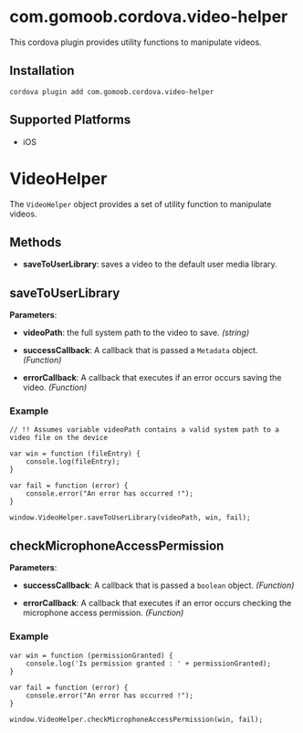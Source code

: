 <!---
    Licensed to the Apache Software Foundation (ASF) under one
    or more contributor license agreements.  See the NOTICE file
    distributed with this work for additional information
    regarding copyright ownership.  The ASF licenses this file
    to you under the Apache License, Version 2.0 (the
    "License"); you may not use this file except in compliance
    with the License.  You may obtain a copy of the License at

      http://www.apache.org/licenses/LICENSE-2.0

    Unless required by applicable law or agreed to in writing,
    software distributed under the License is distributed on an
    "AS IS" BASIS, WITHOUT WARRANTIES OR CONDITIONS OF ANY
    KIND, either express or implied.  See the License for the
    specific language governing permissions and limitations
    under the License.
-->

# com.gomoob.cordova.video-helper

This cordova plugin provides utility functions to manipulate videos.

## Installation

    cordova plugin add com.gomoob.cordova.video-helper

## Supported Platforms

- iOS

# VideoHelper

The `VideoHelper` object provides a set of utility function to manipulate videos.

## Methods

- __saveToUserLibrary__: saves a video to the default user media library.

## saveToUserLibrary

__Parameters__:

- __videoPath__: the full system path to the video to save. _(string)_

- __successCallback__: A callback that is passed a `Metadata` object. _(Function)_

- __errorCallback__: A callback that executes if an error occurs saving the video. _(Function)_

### Example

    // !! Assumes variable videoPath contains a valid system path to a video file on the device

    var win = function (fileEntry) {
        console.log(fileEntry);
    }

    var fail = function (error) {
        console.error("An error has occurred !");
    }

    window.VideoHelper.saveToUserLibrary(videoPath, win, fail);
    
## checkMicrophoneAccessPermission

__Parameters__:

- __successCallback__: A callback that is passed a `boolean` object. _(Function)_

- __errorCallback__: A callback that executes if an error occurs checking the microphone access permission. _(Function)_

### Example

    var win = function (permissionGranted) {
        console.log('Is permission granted : ' + permissionGranted);
    }

    var fail = function (error) {
        console.error("An error has occurred !");
    }

    window.VideoHelper.checkMicrophoneAccessPermission(win, fail);

    